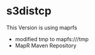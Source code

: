 s3distcp
========
This Version is using maprfs
- modified tmp to mapfs:///tmp
- MapR Maven Repository 
